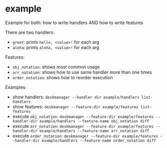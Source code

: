 # example

Example for both: how to write handlers AND how to write features

There are two handlers:
- `greet`: prints `hello, <value>!` for each arg
- `aloha`: prints `aloha, <value>!` for each arg

Features:
- `obj_notation`: shows most common usage
- `arr_notation`: shows how to use same handler more than one times
- `order_notation`: shows how to reorder execution

Examples:
- show handlers: `deskmanager --handler-dir example/handlers list-handlers`
- show features: `deskmanager --feature-dir example/features list-features`
- execute `obj_notation`: `deskmanager --feature-dir example/features --handler-dir example/handlers --feature-name obj_notation diff`
- execute `arr_notation`: `deskmanager --feature-dir example/features --handler-dir example/handlers --feature-name arr_notation diff`
- execute `order_notation`: `deskmanager --feature-dir example/features --handler-dir example/handlers --feature-name order_notation diff`
